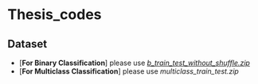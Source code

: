 # Thesis_codes

## Dataset
+ [**For Binary Classification**] please use [_b_train_test_without_shuffle.zip_](https://github.com/SyedT1/Thesis_codes/blob/main/b_train_test_without_shuffle.zip)
+ [**For Multiclass Classification**] please use _multiclass_train_test.zip_
